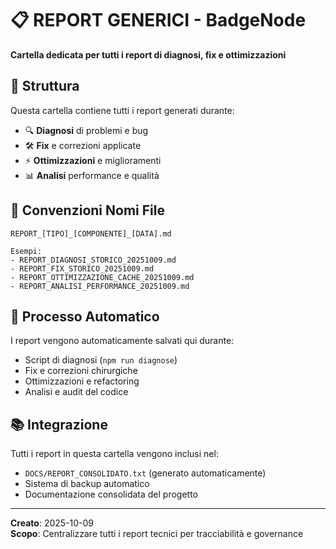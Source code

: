 # 📋 REPORT GENERICI - BadgeNode

**Cartella dedicata per tutti i report di diagnosi, fix e ottimizzazioni**

## 📂 Struttura

Questa cartella contiene tutti i report generati durante:
- 🔍 **Diagnosi** di problemi e bug
- 🛠️ **Fix** e correzioni applicate
- ⚡ **Ottimizzazioni** e miglioramenti
- 📊 **Analisi** performance e qualità

## 📝 Convenzioni Nomi File

```
REPORT_[TIPO]_[COMPONENTE]_[DATA].md

Esempi:
- REPORT_DIAGNOSI_STORICO_20251009.md
- REPORT_FIX_STORICO_20251009.md
- REPORT_OTTIMIZZAZIONE_CACHE_20251009.md
- REPORT_ANALISI_PERFORMANCE_20251009.md
```

## 🔄 Processo Automatico

I report vengono automaticamente salvati qui durante:
- Script di diagnosi (`npm run diagnose`)
- Fix e correzioni chirurgiche
- Ottimizzazioni e refactoring
- Analisi e audit del codice

## 📚 Integrazione

Tutti i report in questa cartella vengono inclusi nel:
- `DOCS/REPORT_CONSOLIDATO.txt` (generato automaticamente)
- Sistema di backup automatico
- Documentazione consolidata del progetto

---

**Creato**: 2025-10-09  
**Scopo**: Centralizzare tutti i report tecnici per tracciabilità e governance
